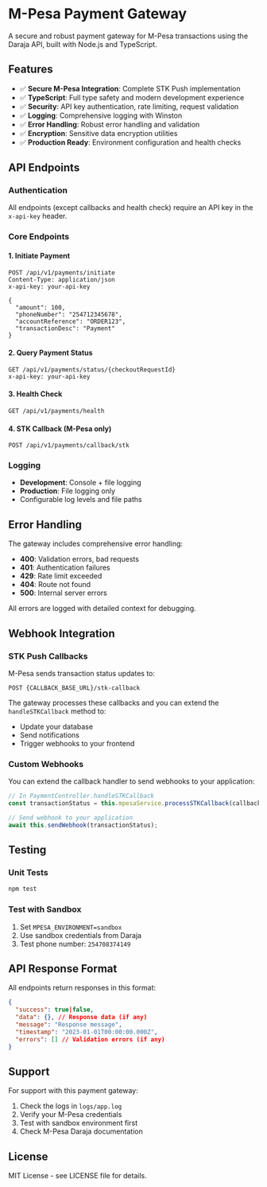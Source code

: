 # M-Pesa Payment Gateway

A secure and robust payment gateway for M-Pesa transactions using the Daraja API, built with Node.js and TypeScript.

## Features

- ✅ **Secure M-Pesa Integration**: Complete STK Push implementation
- ✅ **TypeScript**: Full type safety and modern development experience
- ✅ **Security**: API key authentication, rate limiting, request validation
- ✅ **Logging**: Comprehensive logging with Winston
- ✅ **Error Handling**: Robust error handling and validation
- ✅ **Encryption**: Sensitive data encryption utilities
- ✅ **Production Ready**: Environment configuration and health checks

## API Endpoints

### Authentication

All endpoints (except callbacks and health check) require an API key in the `x-api-key` header.

### Core Endpoints

#### 1. Initiate Payment

```http
POST /api/v1/payments/initiate
Content-Type: application/json
x-api-key: your-api-key

{
  "amount": 100,
  "phoneNumber": "254712345678",
  "accountReference": "ORDER123",
  "transactionDesc": "Payment"
}
```

#### 2. Query Payment Status

```http
GET /api/v1/payments/status/{checkoutRequestId}
x-api-key: your-api-key
```

#### 3. Health Check

```http
GET /api/v1/payments/health
```

#### 4. STK Callback (M-Pesa only)

```http
POST /api/v1/payments/callback/stk
```

### Logging

- **Development**: Console + file logging
- **Production**: File logging only
- Configurable log levels and file paths

## Error Handling

The gateway includes comprehensive error handling:

- **400**: Validation errors, bad requests
- **401**: Authentication failures
- **429**: Rate limit exceeded
- **404**: Route not found
- **500**: Internal server errors

All errors are logged with detailed context for debugging.

## Webhook Integration

### STK Push Callbacks

M-Pesa sends transaction status updates to:

```
POST {CALLBACK_BASE_URL}/stk-callback
```

The gateway processes these callbacks and you can extend the `handleSTKCallback` method to:

- Update your database
- Send notifications
- Trigger webhooks to your frontend

### Custom Webhooks

You can extend the callback handler to send webhooks to your application:

```typescript
// In PaymentController.handleSTKCallback
const transactionStatus = this.mpesaService.processSTKCallback(callbackData);

// Send webhook to your application
await this.sendWebhook(transactionStatus);
```

## Testing

### Unit Tests

```bash
npm test
```

### Test with Sandbox

1. Set `MPESA_ENVIRONMENT=sandbox`
2. Use sandbox credentials from Daraja
3. Test phone number: `254708374149`

## API Response Format

All endpoints return responses in this format:

```json
{
  "success": true|false,
  "data": {}, // Response data (if any)
  "message": "Response message",
  "timestamp": "2023-01-01T00:00:00.000Z",
  "errors": [] // Validation errors (if any)
}
```

## Support

For support with this payment gateway:

1. Check the logs in `logs/app.log`
2. Verify your M-Pesa credentials
3. Test with sandbox environment first
4. Check M-Pesa Daraja documentation

## License

MIT License - see LICENSE file for details.
